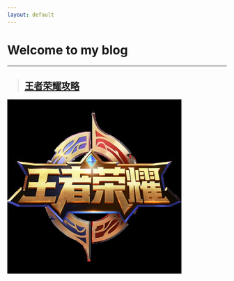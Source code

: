 ```yaml
---
layout: default
---
```


# Welcome to my blog
----


> ## [王者荣耀攻略](Glory_of_the_king/attack_strategy.md)

![Alt text](Glory_of_the_king/king.jpg "Optional title")



